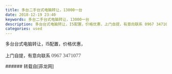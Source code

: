 ```yaml
---
title: 多台二手台式电脑转让，13000一台
date: 2018-12-19 23:40
keywords: 多台二手台式电脑转让，13000一台
description: 多台台式电脑转让，I5配置，价格优惠，上门自提，有意向联系 0967 3471077
categories: used
---
```

<td class="t_f" id="postmessage_2522991">

多台台式电脑转让，I5配置，价格优惠，<br/>
<br/>
上门自提，有意向联系 <font color="#444444"><font face="微软雅黑"><font style="font-size:16px">0967 3471077</font></font></font><br/>
</td>
###### 转载自[菲龙网]